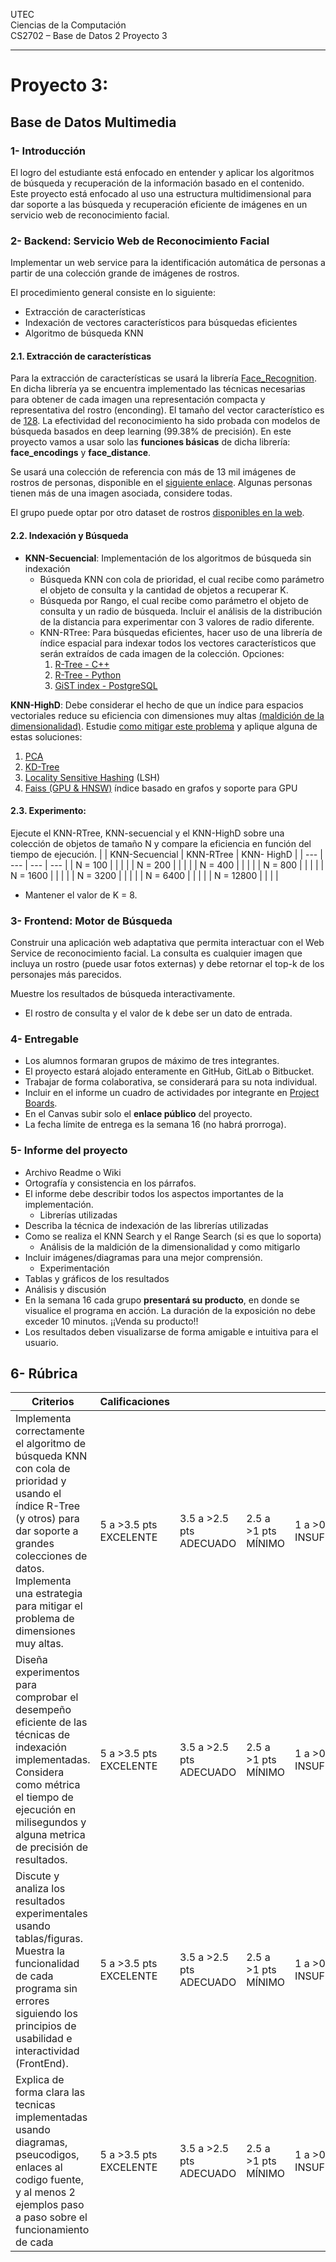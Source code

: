 UTEC  
Ciencias de la Computación  
CS2702 – Base de Datos 2 Proyecto 3  

---
# Proyecto 3:
## Base de Datos Multimedia

### **1- Introducción**
El logro del estudiante está enfocado en entender y aplicar los algoritmos de búsqueda y recuperación de la información basado en el contenido.  
Este proyecto está enfocado al uso una estructura multidimensional para dar soporte a las búsqueda y recuperación eficiente de imágenes en un servicio web de reconocimiento facial.

### **2- Backend:** Servicio Web de Reconocimiento Facial
Implementar un web service para la identificación automática de personas a partir de una colección grande de imágenes de rostros.  

El procedimiento general consiste en lo siguiente:
- Extracción de características
- Indexación de vectores característicos para búsquedas eficientes
- Algoritmo de búsqueda KNN

#### **2.1. Extracción de características**
Para la extracción de características se usará la librería [Face_Recognition](https://github.com/ageitgey/face_recognition). En dicha librería ya se encuentra implementado las técnicas necesarias para obtener de cada imagen una representación compacta y representativa del rostro (enconding). El tamaño del vector característico es de [128](https://pyimagesearch.com/2018/06/18/face-recognition-with-opencv-python-and-deep-learning/). La efectividad del reconocimiento ha sido probada con modelos de búsqueda basados en deep learning (99.38% de precisión). En este proyecto vamos a usar solo las **funciones básicas** de dicha librería: **face_encodings** y **face_distance**.

Se usará una colección de referencia con más de 13 mil imágenes de rostros de personas, disponible en el [siguiente enlace](http://vis-www.cs.umass.edu/lfw/). Algunas personas tienen más de una imagen asociada, considere todas.

El grupo puede optar por otro dataset de rostros [disponibles en la web](https://www.kaggle.com/c/deepfake-detection-challenge/discussion/121594).

#### **2.2. Indexación y Búsqueda**
- **KNN-Secuencial**: Implementación de los algoritmos de búsqueda sin indexación
    - Búsqueda KNN con cola de prioridad, el cual recibe como parámetro el objeto de consulta y la cantidad de objetos a recuperar K.
    - Búsqueda por Rango, el cual recibe como parámetro el objeto de consulta y un radio de búsqueda. Incluir el análisis de la distribución de la distancia para experimentar con 3 valores de radio diferente.
    - KNN-RTree: Para búsquedas eficientes, hacer uso de una librería de índice espacial para indexar todos los vectores característicos que serán extraídos de cada imagen de la colección. Opciones:
        1. [R-Tree - C++](https://github.com/nushoin/RTree)
        2. [R-Tree - Python](https://rtree.readthedocs.io/en/latest/tutorial.html)
        3. [GiST index - PostgreSQL](https://medium.com/postgres-professional/indexes-in-postgresql-5-gist-86e19781b5db)

**KNN-HighD**: Debe considerar el hecho de que un índice para espacios vectoriales reduce su eficiencia con dimensiones muy altas [(maldición de la dimensionalidad)](https://bib.dbvis.de/uploadedFiles/190.pdf). Estudie [como mitigar este problema](https://www.baeldung.com/cs/k-nearest-neighbors) y aplique alguna de estas soluciones:  
1. [PCA](https://towardsdatascience.com/pca-using-python-scikit-learn-e653f8989e60)  
2. [KD-Tree](https://en.wikipedia.org/wiki/K-d_tree)  
3. [Locality Sensitive Hashing](https://graphics.stanford.edu/courses/cs468-06-fall/Slides/aneesh-michael.pdf) (LSH)  
4. [Faiss (GPU & HNSW)](https://engineering.fb.com/2017/03/29/data-infrastructure/faiss-a-library-for-efficient-similarity-search/) índice basado en grafos y soporte para GPU  

#### 2.3. Experimento:
Ejecute el KNN-RTree, KNN-secuencial y el KNN-HighD sobre una colección de objetos de tamaño N y compare la eficiencia en función del tiempo de ejecución.
| | KNN-Secuencial | KNN-RTree | KNN- HighD |
| --- | --- | --- | --- |
| N = 100 | | | |
| N = 200 | | | |
| N = 400 | | | |
| N = 800 | | | |
| N = 1600 | | | |
| N = 3200 | | | |
| N = 6400 | | | |
| N = 12800 | | | |
* Mantener el valor de K = 8.

### **3- Frontend**: Motor de Búsqueda
Construir una aplicación web adaptativa que permita interactuar con el Web Service de reconocimiento facial. La consulta es cualquier imagen que incluya un rostro (puede usar fotos externas) y debe retornar el top-k de los personajes más parecidos.

Muestre los resultados de búsqueda interactivamente.
- El rostro de consulta y el valor de k debe ser un dato de entrada.

### **4- Entregable**
- Los alumnos formaran grupos de máximo de tres integrantes.
- El proyecto estará alojado enteramente en GitHub, GitLab o Bitbucket.
- Trabajar de forma colaborativa, se considerará para su nota individual.
- Incluir en el informe un cuadro de actividades por integrante en [Project Boards](https://github.com/features/issues).
- En el Canvas subir solo el **enlace público** del proyecto.
- La fecha límite de entrega es la semana 16 (no habrá prorroga).

### **5- Informe del proyecto**
- Archivo Readme o Wiki
- Ortografía y consistencia en los párrafos.
- El informe debe describir todos los aspectos importantes de la implementación.
    - Librerías utilizadas
- Describa la técnica de indexación de las librerías utilizadas
- Como se realiza el KNN Search y el Range Search (si es que lo soporta)
    - Análisis de la maldición de la dimensionalidad y como mitigarlo
- Incluir imágenes/diagramas para una mejor comprensión.
    - Experimentación
- Tablas y gráficos de los resultados
- Análisis y discusión
- En la semana 16 cada grupo **presentará su producto**, en donde se visualice el programa en acción. La duración de la exposición no debe exceder 10 minutos. ¡¡Venda su producto!!
- Los resultados deben visualizarse de forma amigable e intuitiva para el usuario.

## **6- Rúbrica**

| Criterios | Calificaciones | | | |
| --- | --- | --- | --- | --- |
| Implementa correctamente el algoritmo de búsqueda KNN con cola de prioridad y usando el índice R-Tree (y otros) para dar soporte a grandes colecciones de datos. Implementa una estrategia para mitigar el problema de dimensiones muy altas. | 5 a >3.5 pts EXCELENTE | 3.5 a >2.5 pts ADECUADO | 2.5 a >1 pts MÍNIMO | 1 a >0 pts INSUFICIENTE
| Diseña experimentos para comprobar el desempeño eficiente de las técnicas de indexación implementadas. Considera como métrica el tiempo de ejecución en milisegundos y alguna metrica de precisión de resultados. | 5 a >3.5 pts EXCELENTE | 3.5 a >2.5 pts ADECUADO | 2.5 a >1 pts MÍNIMO | 1 a >0 pts INSUFICIENTE
| Discute y analiza los resultados experimentales usando tablas/figuras. Muestra la funcionalidad de cada programa sin errores siguiendo los principios de usabilidad e interactividad (FrontEnd). | 5 a >3.5 pts EXCELENTE | 3.5 a >2.5 pts ADECUADO | 2.5 a >1 pts MÍNIMO | 1 a >0 pts INSUFICIENTE
| Explica de forma clara las tecnicas implementadas usando diagramas, pseucodigos, enlaces al codigo fuente, y al menos 2 ejemplos paso a paso sobre el funcionamiento de cada | 5 a >3.5 pts EXCELENTE | 3.5 a >2.5 pts ADECUADO | 2.5 a >1 pts MÍNIMO | 1 a >0 pts INSUFICIENTE